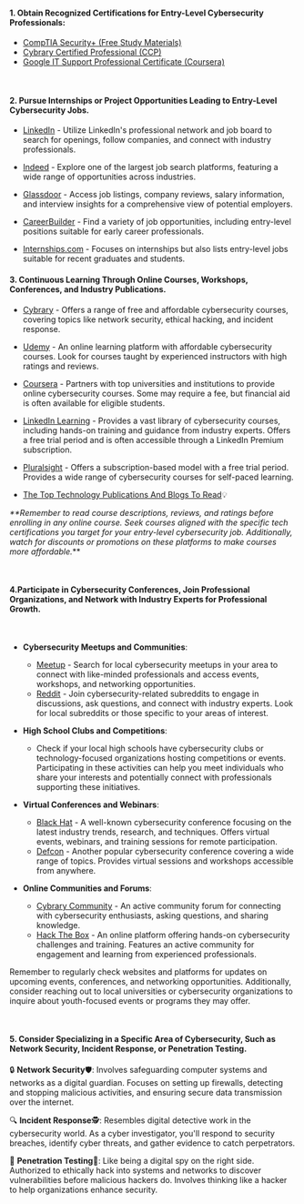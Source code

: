 
#### 1. **Obtain Recognized Certifications for Entry-Level Cybersecurity Professionals:**

   - [CompTIA Security+ (Free Study Materials)](https://www.linkedin.com/learning/topics/comptia?src=go-pa&trk=sem-ga_campid.11272822688_asid.110000966305_crid.470642844125_kw.comptia%20courses_d.c_tid.kwd-185271972_n.g_mt.p_geo.9028724&mcid=6841886150127296638&cid=&gclid=CjwKCAjw04yjBhApEiwAJcvNoYq9OAD2WiB4h4E1f-hx2gsP4Zlbjnhocwg0Mga76FU-faqi_wqQJRoCZD4QAvD_BwE&gclsrc=aw.ds)
   - [Cybrary Certified Professional (CCP)](https://click.linksynergy.com/deeplink?id=JVFxdTr9V80&mid=39197&murl=https%3A%2F%2Fwww.udemy.com%2Fcourse%2Ffree-aws-certified-cloud-practitioner%2F)
   - [Google IT Support Professional Certificate (Coursera)](https://grow.google/certificates/it-support/?utm_source=google&utm_medium=paidsearch&utm_campaign=ha-sem-bk-it-exa__geo--US&utm_term=google%20it%20support%20professional%20certificate&gad=1&gclid=CjwKCAjw04yjBhApEiwAJcvNoaarFQQF7CPf3XTYsSPL4w-BnrzIjBDDvw0VZcm20YnhIqjyiG_d_xoCurwQAvD_BwE#?modal_active=none)
  <br>

#### 2. **Pursue Internships or Project Opportunities Leading to Entry-Level Cybersecurity Jobs.**

  - [LinkedIn](https://www.linkedin.com/jobs) - Utilize LinkedIn's professional network and job board to search for openings, follow companies, and connect with industry professionals.

  - [Indeed](https://www.indeed.com) - Explore one of the largest job search platforms, featuring a wide range of opportunities across industries.

  - [Glassdoor](https://www.glassdoor.com) - Access job listings, company reviews, salary information, and interview insights for a comprehensive view of potential employers.

 - [CareerBuilder](https://www.careerbuilder.com) - Find a variety of job opportunities, including entry-level positions suitable for early career professionals.

 - [Internships.com](https://www.internships.com) - Focuses on internships but also lists entry-level jobs suitable for recent graduates and students.

#### 3. **Continuous Learning Through Online Courses, Workshops, Conferences, and Industry Publications.**

 - [Cybrary](https://www.cybrary.it) - Offers a range of free and affordable cybersecurity courses, covering topics like network security, ethical hacking, and incident response.

 -  [Udemy](https://www.udemy.com) - An online learning platform with affordable cybersecurity courses. Look for courses taught by experienced instructors with high ratings and reviews.

 - [Coursera](https://www.coursera.org) - Partners with top universities and institutions to provide online cybersecurity courses. Some may require a fee, but financial aid is often available for eligible students.

 - [LinkedIn Learning](https://www.linkedin.com/learning) - Provides a vast library of cybersecurity courses, including hands-on training and guidance from industry experts. Offers a free trial period and is often accessible through a LinkedIn Premium subscription.

 - [Pluralsight](https://www.pluralsight.com) - Offers a subscription-based model with a free trial period. Provides a wide range of cybersecurity courses for self-paced learning.

- [The Top Technology Publications And Blogs To Read](https://www.relevance.com/tech-publications/):bulb:

_**Remember to read course descriptions, reviews, and ratings before enrolling in any online course. Seek courses aligned with the specific tech certifications you target for your entry-level cybersecurity job. Additionally, watch for discounts or promotions on these platforms to make courses more affordable._**

<br>

#### 4.**Participate in Cybersecurity Conferences, Join Professional Organizations, and Network with Industry Experts for Professional Growth.**
<br>

-  **Cybersecurity Meetups and Communities**:
   - [Meetup](https://www.meetup.com) - Search for local cybersecurity meetups in your area to connect with like-minded professionals and access events, workshops, and networking opportunities.
   - [Reddit](https://www.reddit.com/r/cybersecurity) - Join cybersecurity-related subreddits to engage in discussions, ask questions, and connect with industry experts. Look for local subreddits or those specific to your areas of interest.

- **High School Clubs and Competitions**:
   - Check if your local high schools have cybersecurity clubs or technology-focused organizations hosting competitions or events. Participating in these activities can help you meet individuals who share your interests and potentially connect with professionals supporting these initiatives.

- **Virtual Conferences and Webinars**:
   - [Black Hat](https://www.blackhat.com) - A well-known cybersecurity conference focusing on the latest industry trends, research, and techniques. Offers virtual events, webinars, and training sessions for remote participation.
   - [Defcon](https://www.defcon.org) - Another popular cybersecurity conference covering a wide range of topics. Provides virtual sessions and workshops accessible from anywhere.

- **Online Communities and Forums**:
   - [Cybrary Community](https://www.cybrary.it/community) - An active community forum for connecting with cybersecurity enthusiasts, asking questions, and sharing knowledge.
   - [Hack The Box](https://www.hackthebox.eu) - An online platform offering hands-on cybersecurity challenges and training. Features an active community for engagement and learning from experienced professionals.

Remember to regularly check websites and platforms for updates on upcoming events, conferences, and networking opportunities. Additionally, consider reaching out to local universities or cybersecurity organizations to inquire about youth-focused events or programs they may offer.

<br>

#### 5. **Consider Specializing in a Specific Area of Cybersecurity, Such as Network Security, Incident Response, or Penetration Testing.**

:lock: **Network Security**:shield:: Involves safeguarding computer systems and networks as a digital guardian. Focuses on setting up firewalls, detecting and stopping malicious activities, and ensuring secure data transmission over the internet.

:mag: **Incident Response**:detective:: Resembles digital detective work in the cybersecurity world. As a cyber investigator, you'll respond to security breaches, identify cyber threats, and gather evidence to catch perpetrators.

:key: **Penetration Testing**:bug:: Like being a digital spy on the right side. Authorized to ethically hack into systems and networks to discover vulnerabilities before malicious hackers do. Involves thinking like a hacker to help organizations enhance security.